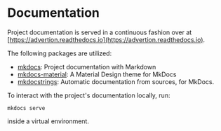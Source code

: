 # Documentation

Project documentation is served in a continuous fashion over at [https://advertion.readthedocs.io](https://advertion.readthedocs.io).

The following packages are utilized:

- [mkdocs](https://github.com/mkdocs/mkdocs): Project documentation with Markdown
- [mkdocs-material](https://github.com/squidfunk/mkdocs-material): A Material Design theme for MkDocs
- [mkdocstrings](https://github.com/mkdocstrings/mkdocstrings): Automatic documentation from sources, for MkDocs.

To interact with the project's documentation locally, run:

```shell
mkdocs serve
```

inside a virtual environment.